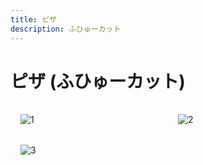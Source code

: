 ```yaml
---
title: ピザ
description: ふひゅーカット
---
```


<style lang="scss">
  @import "../../styles/helpers.scss";

  .gallery {
    display: grid;
    grid-template-columns: repeat(2, 1fr);
    @include mqUp(sm) {
      grid-template-columns: repeat(1, 1fr);
    }

    img {
      padding: 1rem;
    }
  }
</style>

# ピザ (ふひゅーカット)

<div class="gallery">
  <img src="/pizza/1.jpg" alt="1" />
  <img src="/pizza/2.jpg" alt="2" />
  <img src="/pizza/3.jpg" alt="3" />
</div>
